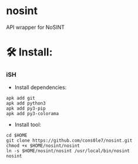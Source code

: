 # nosint
API wrapper for NoSINT 

# 🛠️ Install:

### iSH
- Install dependencies: 
```
apk add git
apk add python3
apk add py3-pip
apk add py3-colorama
```
- Install tool: 
```
cd $HOME
git clone https://github.com/cons0le7/nosint.git
chmod +x $HOME/nosint/nosint
ln -s $HOME/nosint/nosint /usr/local/bin/nosint
nosint
```
